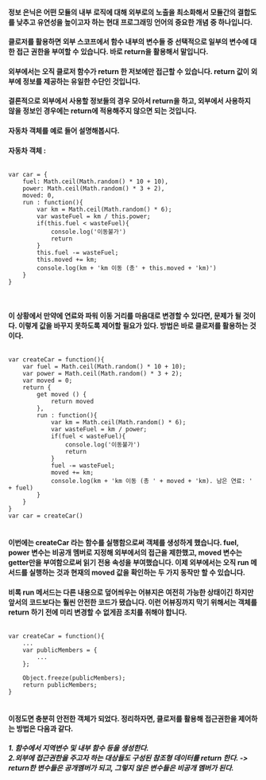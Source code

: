 #### 정보 은닉은 어떤 모듈의 내부 로직에 대해 외부로의 노출을 최소화해서 모듈간의 결합도를 낮추고 유연성을 높이고자 하는 현대 프로그래밍 언어의 중요한 개념 중 하나입니다. 

#### 클로저를 활용하면 외부 스코프에서 함수 내부의 변수들 중 선택적으로 일부의 변수에 대한 접근 권한을 부여할 수 있습니다. 바로 return을 활용해서 말입니다. 

#### 외부에서는 오직 클로저 함수가 return 한 저보에만 접근할 수 있습니다. return 값이 외부에 정보를 제공하는 유일한 수단인 것입니다. 

#### <b>결론적으로 외부에서 사용할 정보들의 경우 모아서 return을 하고, 외부에서 사용하지 않을 정보인 경우에는 return에 적용해주지 않으면 되는 것입니다. </b>

#### 자동차 객체를 예로 들어 설명해봅시다. 

#### 자동차 객체 :

<pre>
<code>
var car = {
    fuel: Math.ceil(Math.random() * 10 + 10),
    power: Math.ceil(Math.random() * 3 + 2),
    moved: 0,
    run : function(){
        var km = Math.ceil(Math.random() * 6);
        var wasteFuel = km / this.power;
        if(this.fuel < wasteFuel){
            console.log('이동불가')
            return
        }
        this.fuel -= wasteFuel;
        this.moved += km;
        console.log(km + 'km 이동 (총' + this.moved + 'km)')
    }
}

</code>
</pre>

#### 이 상황에서 만약에 연료와 파워 이동 거리를 마음대로 변경할 수 있다면, 문제가 될 것이다. 이렇게 값을 바꾸지 못하도록 제어할 필요가 있다. 방법은 바로 클로저를 활용하는 것이다. 

<pre>
<code>
var createCar = function(){
    var fuel = Math.ceil(Math.random() * 10 + 10);
    var power = Math.ceil(Math.random() * 3 + 2);
    var moved = 0;
    return {
        get moved () {
            return moved
        },
        run : function(){
            var km = Math.ceil(Math.random() * 6);
            var wasteFuel = km / power;
            if(fuel < wasteFuel){
                console.log('이동불가')
                return
            }
            fuel -= wasteFuel;
            moved += km;
            console.log(km + 'km 이동 (총 ' + moved + 'km). 남은 연료: ' + fuel)
        }
    }
}
var car = createCar()
</code>
</pre>


#### 이번에는 createCar 라는 함수를 실행함으로써 객체를 생성하게 했습니다. fuel, power 변수는 비공개 멤버로 지정해 외부에서의 접근을 제한했고, moved 변수는 getter만을 부여함으로써 읽기 전용 속성을 부여했습니다. 이제 외부에서는 오직 run 메서드를 실행하는 것과 현재의 moved 값을 확인하는 두 가지 동작만 할 수 있습니다. 

#### 비록 run 메서드는 다른 내용으로 덮어씌우는 어뷰지은 여전히 가능한 상태이긴 하지만 앞서의 코드보다는 훨씬 안전한 코드가 됐습니다. 이런 어뷰징까지 막기 위해서는 객체를 return 하기 전에 미리 변경할 수 없게끔 조치를 취해야 합니다. 

<pre>
<code>
var createCar = function(){
    ...
    var publicMembers = {
        ...
    };

    Object.freeze(publicMembers);
    return publicMembers;
}
</code>
</pre>

#### 이정도면 충분히 안전한 객체가 되었다. 정리하자면, 클로저를 활용해 접근권한을 제어하는 방법은 다음과 같다. 

##### 1. 함수에서 지역변수 및 내부 함수 등을 생성한다. <br/> 2.외부에 접근권한을 주고자 하는 대상들도 구성된 참조형 데이터를 return 한다. -> return한 변수들은 공개멤버가 되고, 그렇지 않은 변수들은 비공개 멤버가 된다. 
